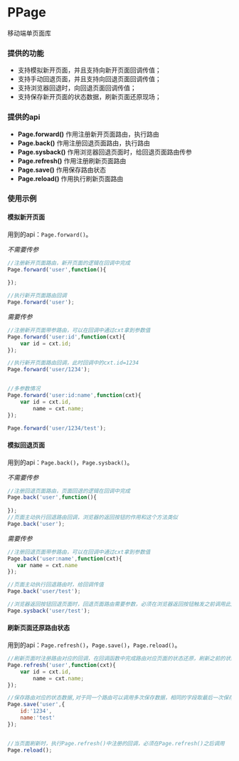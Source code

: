 # PPage
移动端单页面库

### 提供的功能

 * 支持模拟新开页面，并且支持向新开页面回调传值；
 * 支持手动回退页面，并且支持向回退页面回调传值；
 * 支持浏览器回退时，向回退页面回调传值；
 * 支持保存新开页面的状态数据，刷新页面还原现场；
 

### 提供的api

 * **Page.forward()**  作用注册新开页面路由，执行路由
 * **Page.back()**     作用注册回退页面路由，执行路由
 * **Page.sysback()**  作用浏览器回退页面时，给回退页面路由传参
 * **Page.refresh()**  作用注册刷新页面路由
 * **Page.save()**     作用保存路由状态
 * **Page.reload()**   作用执行刷新页面路由

### 使用示例

#### 模拟新开页面

用到的api：`Page.forward()`。

*不需要传参*

```javascript
//注册新开页面路由，新开页面的逻辑在回调中完成
Page.forward('user',function(){
    
});

//执行新开页面路由回调
Page.forward('user');

```

*需要传参*

```javascript
//注册新开页面带参路由，可以在回调中通过cxt拿到参数值
Page.forward('user:id',function(cxt){
    var id = cxt.id;
});

//执行新开页面路由回调，此时回调中的cxt.id=1234
Page.forward('user/1234');


//多参数情况
Page.forward('user:id:name',function(cxt){
    var id = cxt.id,
        name = cxt.name;
});

Page.forward('user/1234/test');

```


#### 模拟回退页面

用到的api：`Page.back()`，`Page.sysback()`。


*不需要传参*

```javascript
//注册回退页面路由，页面回退的逻辑在回调中完成
Page.back('user',function(){
    
});
//页面主动执行回退路由回调，浏览器的返回按钮的作用和这个方法类似
Page.back('user');

```

*需要传参*

```javascript
//注册回退页面带参路由，可以在回调中通过cxt拿到参数值
Page.back('user:name',function(cxt){
   var name = cxt.name 
});

//页面主动执行回退路由时，给回调传值
Page.back('user/test');

//浏览器返回按钮回退页面时，回退页面路由需要参数，必须在浏览器返回按钮触发之前调用此方法
Page.sysback('user/test');

```

#### 刷新页面还原路由状态

用到的api：`Page.refresh()`，`Page.save()`，`Page.reload()`。

```javascript
//刷新页面时注册路由对应的回调，在回调函数中完成路由对应页面的状态还原，刷新之前的状态数据可以通过cxt参数获取，只有刷新页面时才会执行回调
Page.refresh('user',function(cxt){
    var id = cxt.id,
        name = cxt.name;
});

//保存路由对应的状态数据,对于同一个路由可以调用多次保存数据，相同的字段取最后一次保存的值，保存的状态数据，可以通过注册时的回调获取
Page.save('user',{
    id:'1234',
    name:'test'
});


//当页面刷新时，执行Page.refresh()中注册的回调，必须在Page.refresh()之后调用
Page.reload();

```
